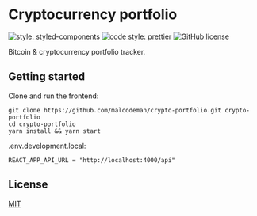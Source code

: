 # Cryptocurrency portfolio

[![style: styled-components](https://img.shields.io/badge/style-%F0%9F%92%85%20styled--components-orange.svg?colorB=daa357&colorA=db748e)](https://github.com/styled-components/styled-components)
[![code style: prettier](https://img.shields.io/badge/code_style-prettier-ff69b4.svg)](https://github.com/prettier/prettier)
[![GitHub license](https://img.shields.io/badge/license-MIT-blue.svg)](https://github.com/malcodeman/polaroid-client/blob/master/LICENSE)

Bitcoin & cryptocurrency portfolio tracker.

## Getting started

Clone and run the frontend:

```
git clone https://github.com/malcodeman/crypto-portfolio.git crypto-portfolio
cd crypto-portfolio
yarn install && yarn start
```

.env.development.local:

```
REACT_APP_API_URL = "http://localhost:4000/api"
```

## License

[MIT](./LICENSE)
